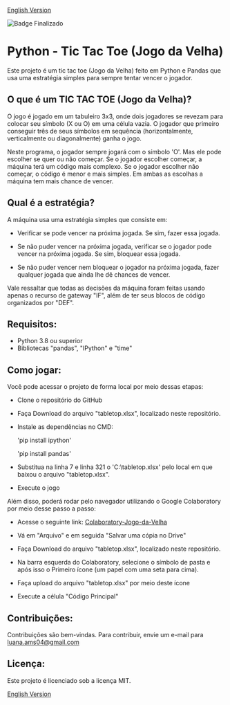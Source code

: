 <a href="https://github.com/LuanaAMS/python_tic_tac_toe/blob/main/README.md" target="_blank"> English Version </a>

![Badge Finalizado](http://img.shields.io/static/v1?label=STATUS&message=FINALIZADO&color=GREEN&style=for-the-badge)

# Python - Tic Tac Toe (Jogo da Velha)

Este projeto é um tic tac toe (Jogo da Velha) feito em Python e Pandas que usa uma estratégia simples para sempre tentar vencer o jogador.

## O que é um TIC TAC TOE (Jogo da Velha)?

O jogo é jogado em um tabuleiro 3x3, onde dois jogadores se revezam para colocar seu símbolo (X ou O) em uma célula vazia. O jogador que primeiro conseguir três de seus símbolos em sequência (horizontalmente, verticalmente ou diagonalmente) ganha o jogo.

Neste programa, o jogador sempre jogará com o símbolo 'O'. Mas ele pode escolher se quer ou não começar. Se o jogador escolher começar, a máquina terá um código mais complexo. Se o jogador escolher não começar, o código é menor e mais simples. Em ambas as escolhas a máquina tem mais chance de vencer. 

## Qual é a estratégia?

A máquina usa uma estratégia simples que consiste em:

  - Verificar se pode vencer na próxima jogada. Se sim, fazer essa jogada.

  - Se não puder vencer na próxima jogada, verificar se o jogador pode vencer na próxima jogada. Se sim, bloquear essa jogada.

  - Se não puder vencer nem bloquear o jogador na próxima jogada, fazer qualquer jogada que ainda lhe dê chances de vencer.

Vale ressaltar que todas as decisões da máquina foram feitas usando apenas o recurso de gateway "IF", além de ter seus blocos de código organizados por "DEF".

## Requisitos:
- Python 3.8 ou superior
- Bibliotecas "pandas", "IPython" e "time"

## Como jogar:

Você pode acessar o projeto de forma local por meio dessas etapas:

- Clone o repositório do GitHub

- Faça Download do arquivo "tabletop.xlsx", localizado neste repositório.

- Instale as dependências no CMD:

    'pip install ipython'

    'pip install pandas'

- Substitua na linha 7 e linha 321 o 'C:\tabletop.xlsx' pelo local em que baixou o arquivo "tabletop.xlsx".

- Execute o jogo

Além disso, poderá rodar pelo navegador utilizando o Google Colaboratory  por meio desse passo a passo:

- Acesse o seguinte link: [Colaboratory-Jogo-da-Velha](https://colab.research.google.com/drive/1BbpGoDwUy2H_ui6IfMLb6VZL4Bof6n3_?usp=sharing)
  
- Vá em "Arquivo" e em seguida "Salvar uma cópia no Drive"

- Faça Download do arquivo "tabletop.xlsx", localizado neste repositório.

- Na barra esquerda do Colaboratory, selecione o símbolo de pasta e após isso o Primeiro ícone (um papel com uma seta para cima).

- Faça upload do arquivo "tabletop.xlsx" por meio deste ícone

- Execute a célula "Código Principal"

## Contribuições:
Contribuições são bem-vindas. Para contribuir, envie um e-mail para luana.ams04@gmail.com

## Licença:
Este projeto é licenciado sob a licença MIT.


<a href="https://github.com/LuanaAMS/python_tic_tac_toe/blob/main/README.md" target="_blank"> English Version </a>
